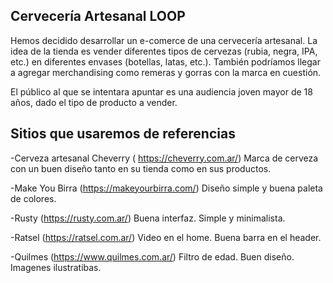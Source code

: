 ## Cervecería Artesanal LOOP

Hemos decidido desarrollar un e-comerce de una cervecería artesanal. La idea de la tienda es vender diferentes tipos de cervezas (rubia, negra, IPA, etc.) en diferentes envases (botellas, latas, etc.). También podríamos llegar a agregar merchandising como remeras y gorras con la marca en cuestión.

El público al que se intentara apuntar es una audiencia joven mayor de 18 años, dado el tipo de producto a vender.

## Sitios que usaremos de referencias

-Cerveza artesanal Cheverry ( https://cheverry.com.ar/)
Marca de cerveza con un buen diseño tanto en su tienda como en sus productos.

-Make You Birra (https://makeyourbirra.com/)
Diseño simple y buena paleta de colores.

-Rusty (https://rusty.com.ar/)
Buena interfaz. Simple y minimalista.

-Ratsel (https://ratsel.com.ar/)
Video en el home. Buena barra en el header.

-Quilmes (https://www.quilmes.com.ar/)
Filtro de edad. Buen diseño. Imagenes ilustratibas.



